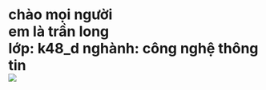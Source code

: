  <html lang=" en" >
<head>
    <meta charset="UTF-B">
    <meta http-equiv="X-UA-Compatible" content="IE-edge">
    <meta name="viewport" content="width=device-width,initial-scale=1.0">
<title>longk48d</title>
</head>
<body>

<h1>
   chào mọi người 
 <br>
 em là trần long 
 <br>
 lớp: k48_d nghành: công nghệ thông tin
 <br>
 <img src="http://webcoban.vn/image/cat-2.jpg">
</h1>
</body>
</html>
